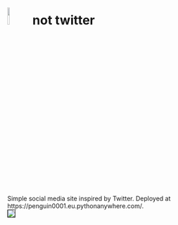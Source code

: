 # <img src="https://github.com/penguin0001/not-twitter/assets/77750040/c9e768bf-9f39-4864-8800-164b93ce9b03"  width="10%" height="10%"> not twitter

<br>
Simple social media site inspired by Twitter. Deployed at https://penguin0001.eu.pythonanywhere.com/.
<br>
<img src="https://github.com/penguin0001/not-twitter/assets/77750040/61bd7215-33c5-4f9d-b62d-bcc9059ace52" style="border: 1px solid black">

